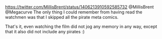 https://twitter.com/MillisBrent/status/1406213910592585732 @MillisBrent @Megacurve The only thing I could remember from having read the watchmen was that I skipped all the pirate meta comics.

That's it, even watching the film did not jog any memory in any way, except that it also did not include any pirates :)